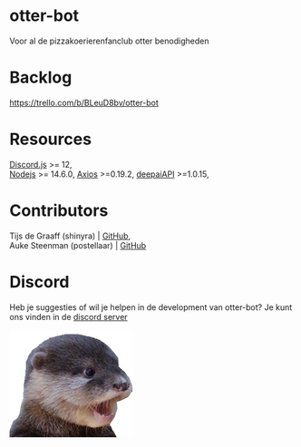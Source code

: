 # otter-bot

Voor al de pizzakoerierenfanclub otter benodigheden

# Backlog

https://trello.com/b/BLeuD8bv/otter-bot

# Resources

[Discord.js](https://discord.js.org/#/) >= 12,  
[Nodejs](https://nodejs.org/en/) >= 14.6.0,
[Axios](https://www.npmjs.com/package/axios) >=0.19.2,
[deepaiAPI](https://deepai.org/) >=1.0.15,

# Contributors

Tijs de Graaff (shinyra) | [GitHub](https://github.com/ShinyRa),  
Auke Steenman (postellaar) | [GitHub](https://github.com/AukeSteenman)

# Discord

Heb je suggesties of wil je helpen in de development van otter-bot? Je kunt ons vinden in de [discord server](https://discord.gg/98egQW)

![pog otter](./assets/otter_pog.png)
